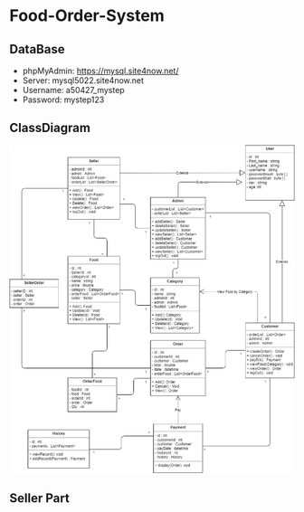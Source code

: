 # Food-Order-System

## DataBase

- phpMyAdmin: https://mysql.site4now.net/
- Server: mysql5022.site4now.net
- Username: a50427_mystep
- Password: mystep123

## ClassDiagram

![ClassDiagram](https://github.com/ReactJS-Course-Project/Food-Order-System/blob/master/FoodOrder.png)

## Seller Part
